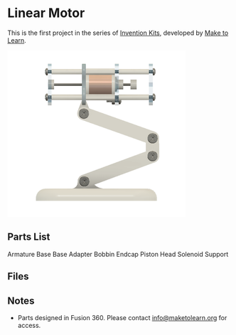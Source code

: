 # Linear Motor 

This is the first project in the series of [Invention Kits](../readme.md), developed by [Make to Learn](https://maketolearn.org/). 

![project photo](/linear-motor/linear-motor-project.png)

## Parts List 
Armature 
Base
Base Adapter 
Bobbin 
Endcap 
Piston Head
Solenoid Support 

## Files 




## Notes 
- Parts designed in Fusion 360. Please contact info@maketolearn.org for access. 


